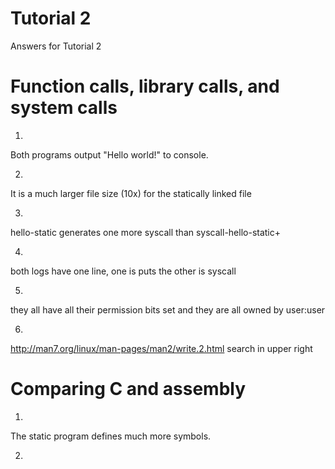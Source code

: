 # Tutorial 2

Answers for Tutorial 2

# Function calls, library calls, and system calls

1. 
Both programs output "Hello world!" to console. 

2. 
It is a much larger file size (10x) for the statically linked file

3. 
hello-static generates one more syscall than syscall-hello-static+

4. 
both logs have one line, one is puts the other is syscall

5. 
they all have all their permission bits set and they are all owned by user:user

6. 
http://man7.org/linux/man-pages/man2/write.2.html search in upper right


# Comparing C and assembly

1. 
The static program defines much more symbols.

2.


